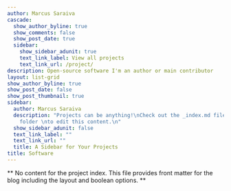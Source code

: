 ```yaml
---
author: Marcus Saraiva
cascade:
  show_author_byline: true
  show_comments: false
  show_post_date: true
  sidebar:
    show_sidebar_adunit: true
    text_link_label: View all projects
    text_link_url: /project/
description: Open-source software I'm an author or main contributor
layout: list-grid
show_author_byline: true
show_post_date: false
show_post_thumbnail: true
sidebar:
  author: Marcus Saraiva
  description: "Projects can be anything!\nCheck out the _index.md file in the /project
    folder \nto edit this content.\n"
  show_sidebar_adunit: false
  text_link_label: ""
  text_link_url: ""
  title: A Sidebar for Your Projects
title: Software
---
```


** No content for the project index. This file provides front matter for the blog including the layout and boolean options. **
